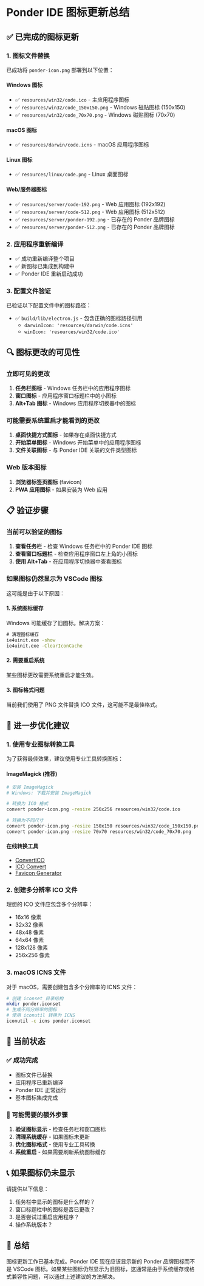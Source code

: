 # Ponder IDE 图标更新总结

## ✅ 已完成的图标更新

### 1. 图标文件替换
已成功将 `ponder-icon.png` 部署到以下位置：

#### Windows 图标
- ✅ `resources/win32/code.ico` - 主应用程序图标
- ✅ `resources/win32/code_150x150.png` - Windows 磁贴图标 (150x150)
- ✅ `resources/win32/code_70x70.png` - Windows 磁贴图标 (70x70)

#### macOS 图标
- ✅ `resources/darwin/code.icns` - macOS 应用程序图标

#### Linux 图标
- ✅ `resources/linux/code.png` - Linux 桌面图标

#### Web/服务器图标
- ✅ `resources/server/code-192.png` - Web 应用图标 (192x192)
- ✅ `resources/server/code-512.png` - Web 应用图标 (512x512)
- ✅ `resources/server/ponder-192.png` - 已存在的 Ponder 品牌图标
- ✅ `resources/server/ponder-512.png` - 已存在的 Ponder 品牌图标

### 2. 应用程序重新编译
- ✅ 成功重新编译整个项目
- ✅ 新图标已集成到构建中
- ✅ Ponder IDE 重新启动成功

### 3. 配置文件验证
已验证以下配置文件中的图标路径：
- ✅ `build/lib/electron.js` - 包含正确的图标路径引用
  - `darwinIcon: 'resources/darwin/code.icns'`
  - `winIcon: 'resources/win32/code.ico'`

## 🔍 图标更改的可见性

### 立即可见的更改
1. **任务栏图标** - Windows 任务栏中的应用程序图标
2. **窗口图标** - 应用程序窗口标题栏中的小图标
3. **Alt+Tab 图标** - Windows 应用程序切换器中的图标

### 可能需要系统重启才能看到的更改
1. **桌面快捷方式图标** - 如果存在桌面快捷方式
2. **开始菜单图标** - Windows 开始菜单中的应用程序图标
3. **文件关联图标** - 与 Ponder IDE 关联的文件类型图标

### Web 版本图标
1. **浏览器标签页图标** (favicon)
2. **PWA 应用图标** - 如果安装为 Web 应用

## 📋 验证步骤

### 当前可以验证的图标
1. **查看任务栏** - 检查 Windows 任务栏中的 Ponder IDE 图标
2. **查看窗口标题栏** - 检查应用程序窗口左上角的小图标
3. **使用 Alt+Tab** - 在应用程序切换器中查看图标

### 如果图标仍然显示为 VSCode 图标
这可能是由于以下原因：

#### 1. 系统图标缓存
Windows 可能缓存了旧图标。解决方案：
```cmd
# 清理图标缓存
ie4uinit.exe -show
ie4uinit.exe -ClearIconCache
```

#### 2. 需要重启系统
某些图标更改需要系统重启才能生效。

#### 3. 图标格式问题
当前我们使用了 PNG 文件替换 ICO 文件，这可能不是最佳格式。

## 🔧 进一步优化建议

### 1. 使用专业图标转换工具
为了获得最佳效果，建议使用专业工具转换图标：

#### ImageMagick (推荐)
```bash
# 安装 ImageMagick
# Windows: 下载并安装 ImageMagick

# 转换为 ICO 格式
convert ponder-icon.png -resize 256x256 resources/win32/code.ico

# 转换为不同尺寸
convert ponder-icon.png -resize 150x150 resources/win32/code_150x150.png
convert ponder-icon.png -resize 70x70 resources/win32/code_70x70.png
```

#### 在线转换工具
- [ConvertICO](https://convertio.co/png-ico/)
- [ICO Convert](https://icoconvert.com/)
- [Favicon Generator](https://favicon.io/)

### 2. 创建多分辨率 ICO 文件
理想的 ICO 文件应包含多个分辨率：
- 16x16 像素
- 32x32 像素
- 48x48 像素
- 64x64 像素
- 128x128 像素
- 256x256 像素

### 3. macOS ICNS 文件
对于 macOS，需要创建包含多个分辨率的 ICNS 文件：
```bash
# 创建 iconset 目录结构
mkdir ponder.iconset
# 生成不同分辨率的图标
# 使用 iconutil 转换为 ICNS
iconutil -c icns ponder.iconset
```

## 🎯 当前状态

### ✅ 成功完成
- 图标文件已替换
- 应用程序已重新编译
- Ponder IDE 正常运行
- 基本图标集成完成

### 🔄 可能需要的额外步骤
1. **验证图标显示** - 检查任务栏和窗口图标
2. **清理系统缓存** - 如果图标未更新
3. **优化图标格式** - 使用专业工具转换
4. **系统重启** - 如果需要刷新系统图标缓存

## 📞 如果图标仍未显示

请提供以下信息：
1. 任务栏中显示的图标是什么样的？
2. 窗口标题栏中的图标是否已更改？
3. 是否尝试过重启应用程序？
4. 操作系统版本？

## 🎉 总结

图标更新工作已基本完成。Ponder IDE 现在应该显示新的 Ponder 品牌图标而不是 VSCode 图标。如果某些图标仍然显示为旧图标，这通常是由于系统缓存或格式兼容性问题，可以通过上述建议的方法解决。
